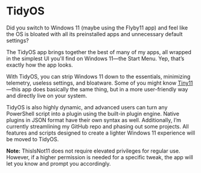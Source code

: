# TidyOS
Did you switch to Windows 11 (maybe using the Flyby11 app) and feel like the OS is bloated with all its preinstalled apps and unnecessary default settings?

The TidyOS app brings together the best of many of my apps, all wrapped in the simplest UI you'll find on Windows 11—the Start Menu. Yep, that’s exactly how the app looks.

With TidyOS, you can strip Windows 11 down to the essentials, minimizing telemetry, useless settings, and bloatware.
Some of you might know [Tiny11](https://github.com/ntdevlabs/tiny11builder)—this app does basically the same thing, but in a more user-friendly way and directly live on your system.

TidyOS is also highly dynamic, and advanced users can turn any PowerShell script into a plugin using the built-in plugin engine. Native plugins in JSON format have their own syntax as well. Additionally, I’m currently streamlining my GitHub repo and phasing out some projects. All features and scripts designed to create a lighter Windows 11 experience will be moved to TidyOS.

**Note:** ThisIsNot11 does not require elevated privileges for regular use. However, if a higher permission is needed for a specific tweak, the app will let you know and prompt you accordingly.
